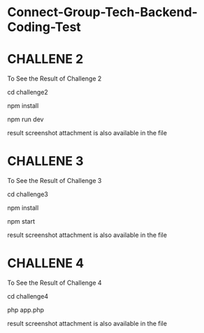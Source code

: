 # Connect-Group-Tech-Backend-Coding-Test

# CHALLENE 2

To See the Result of Challenge 2 

cd challenge2

npm install

npm run dev

result screenshot attachment is also available in the file

# CHALLENE 3

To See the Result of Challenge 3 

cd challenge3

npm install

npm start

result screenshot attachment is also available in the file

# CHALLENE 4

To See the Result of Challenge 4 

cd challenge4

php app.php

result screenshot attachment is also available in the file
